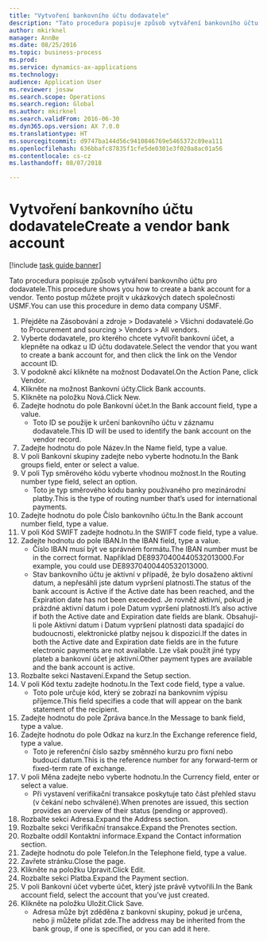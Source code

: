 ```yaml
--- 
title: "Vytvoření bankovního účtu dodavatele"
description: "Tato procedura popisuje způsob vytváření bankovního účtu pro dodavatele."
author: mkirknel
manager: AnnBe
ms.date: 08/25/2016
ms.topic: business-process
ms.prod: 
ms.service: dynamics-ax-applications
ms.technology: 
audience: Application User
ms.reviewer: josaw
ms.search.scope: Operations
ms.search.region: Global
ms.author: mkirknel
ms.search.validFrom: 2016-06-30
ms.dyn365.ops.version: AX 7.0.0
ms.translationtype: HT
ms.sourcegitcommit: d9747ba144d56c9410846769e5465372c89ea111
ms.openlocfilehash: 636bbafc87835f1cfe5de0301e3f020a8ac01a56
ms.contentlocale: cs-cz
ms.lasthandoff: 08/07/2018

---
```

# <a name="create-a-vendor-bank-account"></a><span data-ttu-id="bf997-103">Vytvoření bankovního účtu dodavatele</span><span class="sxs-lookup"><span data-stu-id="bf997-103">Create a vendor bank account</span></span>

[!include [task guide banner](../../includes/task-guide-banner.md)]

<span data-ttu-id="bf997-104">Tato procedura popisuje způsob vytváření bankovního účtu pro dodavatele.</span><span class="sxs-lookup"><span data-stu-id="bf997-104">This procedure shows you how to create a bank account for a vendor.</span></span> <span data-ttu-id="bf997-105">Tento postup můžete projít v ukázkových datech společnosti USMF.</span><span class="sxs-lookup"><span data-stu-id="bf997-105">You can use this procedure in demo data company USMF.</span></span>

1. <span data-ttu-id="bf997-106">Přejděte na Zásobování a zdroje > Dodavatelé > Všichni dodavatelé.</span><span class="sxs-lookup"><span data-stu-id="bf997-106">Go to Procurement and sourcing > Vendors > All vendors.</span></span>
2. <span data-ttu-id="bf997-107">Vyberte dodavatele, pro kterého chcete vytvořit bankovní účet, a klepněte na odkaz u ID účtu dodavatele.</span><span class="sxs-lookup"><span data-stu-id="bf997-107">Select the vendor that you want to create a bank account for, and then click the link on the Vendor account ID.</span></span>
3. <span data-ttu-id="bf997-108">V podokně akcí klikněte na možnost Dodavatel.</span><span class="sxs-lookup"><span data-stu-id="bf997-108">On the Action Pane, click Vendor.</span></span>
4. <span data-ttu-id="bf997-109">Klikněte na možnost Bankovní účty.</span><span class="sxs-lookup"><span data-stu-id="bf997-109">Click Bank accounts.</span></span>
5. <span data-ttu-id="bf997-110">Klikněte na položku Nová.</span><span class="sxs-lookup"><span data-stu-id="bf997-110">Click New.</span></span>
6. <span data-ttu-id="bf997-111">Zadejte hodnotu do pole Bankovní účet.</span><span class="sxs-lookup"><span data-stu-id="bf997-111">In the Bank account field, type a value.</span></span>
    * <span data-ttu-id="bf997-112">Toto ID se použije k určení bankovního účtu v záznamu dodavatele.</span><span class="sxs-lookup"><span data-stu-id="bf997-112">This ID will be used to identify the bank account on the vendor record.</span></span>  
7. <span data-ttu-id="bf997-113">Zadejte hodnotu do pole Název.</span><span class="sxs-lookup"><span data-stu-id="bf997-113">In the Name field, type a value.</span></span>
8. <span data-ttu-id="bf997-114">V poli Bankovní skupiny zadejte nebo vyberte hodnotu.</span><span class="sxs-lookup"><span data-stu-id="bf997-114">In the Bank groups field, enter or select a value.</span></span>
9. <span data-ttu-id="bf997-115">V poli Typ směrového kódu vyberte vhodnou možnost.</span><span class="sxs-lookup"><span data-stu-id="bf997-115">In the Routing number type field, select an option.</span></span>
    * <span data-ttu-id="bf997-116">Toto je typ směrového kódu banky používaného pro mezinárodní platby.</span><span class="sxs-lookup"><span data-stu-id="bf997-116">This is the type of routing number that’s used for international payments.</span></span>  
10. <span data-ttu-id="bf997-117">Zadejte hodnotu do pole Číslo bankovního účtu.</span><span class="sxs-lookup"><span data-stu-id="bf997-117">In the Bank account number field, type a value.</span></span>
11. <span data-ttu-id="bf997-118">V poli Kód SWIFT zadejte hodnotu.</span><span class="sxs-lookup"><span data-stu-id="bf997-118">In the SWIFT code field, type a value.</span></span>
12. <span data-ttu-id="bf997-119">Zadejte hodnotu do pole IBAN.</span><span class="sxs-lookup"><span data-stu-id="bf997-119">In the IBAN field, type a value.</span></span>
    * <span data-ttu-id="bf997-120">Číslo IBAN musí být ve správném formátu.</span><span class="sxs-lookup"><span data-stu-id="bf997-120">The IBAN number must be in the correct format.</span></span> <span data-ttu-id="bf997-121">Například DE89370400440532013000.</span><span class="sxs-lookup"><span data-stu-id="bf997-121">For example, you could use DE89370400440532013000.</span></span>  
    * <span data-ttu-id="bf997-122">Stav bankovního účtu je aktivní v případě, že bylo dosaženo aktivní datum, a nepřesáhli jste datum vypršení platnosti.</span><span class="sxs-lookup"><span data-stu-id="bf997-122">The status of the bank account is Active if the Active date has been reached, and the Expiration date has not been exceeded.</span></span> <span data-ttu-id="bf997-123">Je rovněž aktivní, pokud je prázdné aktivní datum i pole Datum vypršení platnosti.</span><span class="sxs-lookup"><span data-stu-id="bf997-123">It’s also active if both the Active date and Expiration date fields are blank.</span></span> <span data-ttu-id="bf997-124">Obsahují-li pole Aktivní datum i Datum vypršení platnosti data spadající do budoucnosti, elektronické platby nejsou k dispozici.</span><span class="sxs-lookup"><span data-stu-id="bf997-124">If the dates in both the Active date and Expiration date fields are in the future electronic payments are not available.</span></span> <span data-ttu-id="bf997-125">Lze však použít jiné typy plateb a bankovní účet je aktivní.</span><span class="sxs-lookup"><span data-stu-id="bf997-125">Other payment types are available and the bank account is active.</span></span>  
13. <span data-ttu-id="bf997-126">Rozbalte sekci Nastavení.</span><span class="sxs-lookup"><span data-stu-id="bf997-126">Expand the Setup section.</span></span>
14. <span data-ttu-id="bf997-127">V poli Kód textu zadejte hodnotu.</span><span class="sxs-lookup"><span data-stu-id="bf997-127">In the Text code field, type a value.</span></span>
    * <span data-ttu-id="bf997-128">Toto pole určuje kód, který se zobrazí na bankovním výpisu příjemce.</span><span class="sxs-lookup"><span data-stu-id="bf997-128">This field specifies a code that will appear on the bank statement of the recipient.</span></span>  
15. <span data-ttu-id="bf997-129">Zadejte hodnotu do pole Zpráva bance.</span><span class="sxs-lookup"><span data-stu-id="bf997-129">In the Message to bank field, type a value.</span></span>
16. <span data-ttu-id="bf997-130">Zadejte hodnotu do pole Odkaz na kurz.</span><span class="sxs-lookup"><span data-stu-id="bf997-130">In the Exchange reference field, type a value.</span></span>
    * <span data-ttu-id="bf997-131">Toto je referenční číslo sazby směnného kurzu pro fixní nebo budoucí datum.</span><span class="sxs-lookup"><span data-stu-id="bf997-131">This is the reference number for any forward-term or fixed-term rate of exchange.</span></span>  
17. <span data-ttu-id="bf997-132">V poli Měna zadejte nebo vyberte hodnotu.</span><span class="sxs-lookup"><span data-stu-id="bf997-132">In the Currency field, enter or select a value.</span></span>
    * <span data-ttu-id="bf997-133">Při vystavení verifikační transakce poskytuje tato část přehled stavu (v čekání nebo schválené).</span><span class="sxs-lookup"><span data-stu-id="bf997-133">When prenotes are issued, this section provides an overview of their status (pending or approved).</span></span>  
18. <span data-ttu-id="bf997-134">Rozbalte sekci Adresa.</span><span class="sxs-lookup"><span data-stu-id="bf997-134">Expand the Address section.</span></span>
19. <span data-ttu-id="bf997-135">Rozbalte sekci Verifikační transakce.</span><span class="sxs-lookup"><span data-stu-id="bf997-135">Expand the Prenotes section.</span></span>
20. <span data-ttu-id="bf997-136">Rozbalte oddíl Kontaktní informace.</span><span class="sxs-lookup"><span data-stu-id="bf997-136">Expand the Contact information section.</span></span>
21. <span data-ttu-id="bf997-137">Zadejte hodnotu do pole Telefon.</span><span class="sxs-lookup"><span data-stu-id="bf997-137">In the Telephone field, type a value.</span></span>
22. <span data-ttu-id="bf997-138">Zavřete stránku.</span><span class="sxs-lookup"><span data-stu-id="bf997-138">Close the page.</span></span>
23. <span data-ttu-id="bf997-139">Klikněte na položku Upravit.</span><span class="sxs-lookup"><span data-stu-id="bf997-139">Click Edit.</span></span>
24. <span data-ttu-id="bf997-140">Rozbalte sekci Platba.</span><span class="sxs-lookup"><span data-stu-id="bf997-140">Expand the Payment section.</span></span>
25. <span data-ttu-id="bf997-141">V poli Bankovní účet vyberte účet, který jste právě vytvořili.</span><span class="sxs-lookup"><span data-stu-id="bf997-141">In the Bank  account field, select the account that you’ve just created.</span></span>
26. <span data-ttu-id="bf997-142">Klikněte na položku Uložit.</span><span class="sxs-lookup"><span data-stu-id="bf997-142">Click Save.</span></span>
    * <span data-ttu-id="bf997-143">Adresa může být zděděna z bankovní skupiny, pokud je určena, nebo ji můžete přidat zde.</span><span class="sxs-lookup"><span data-stu-id="bf997-143">The address may be inherited from the bank group, if one is specified, or you can add it here.</span></span>  


